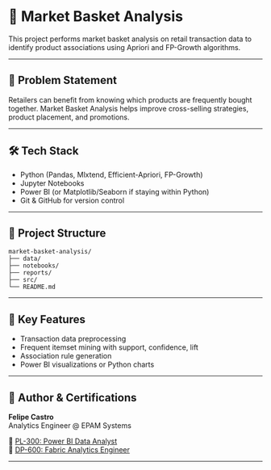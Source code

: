 # 🛒 Market Basket Analysis

This project performs market basket analysis on retail transaction data to identify product associations using Apriori and FP-Growth algorithms.

---

## 📌 Problem Statement

Retailers can benefit from knowing which products are frequently bought together. Market Basket Analysis helps improve cross-selling strategies, product placement, and promotions.

---

## 🛠️ Tech Stack

- Python (Pandas, Mlxtend, Efficient-Apriori, FP-Growth)
- Jupyter Notebooks
- Power BI (or Matplotlib/Seaborn if staying within Python)
- Git & GitHub for version control

---

## 📁 Project Structure

```
market-basket-analysis/
├── data/
├── notebooks/
├── reports/
├── src/
└── README.md
```

---

## 🚀 Key Features

- Transaction data preprocessing
- Frequent itemset mining with support, confidence, lift
- Association rule generation
- Power BI visualizations or Python charts

---

## 🏅 Author & Certifications

**Felipe Castro**  
Analytics Engineer @ EPAM Systems  

📜 [PL-300: Power BI Data Analyst](https://learn.microsoft.com/api/credentials/share/en-us/FelipeCastro-8026/F853AABE365874B3?sharingId=13D660F56C1DFFA3)  
📜 [DP-600: Fabric Analytics Engineer](https://learn.microsoft.com/api/credentials/share/en-us/FelipeCastro-8026/6C5A2F5A8A5864FC?sharingId=13D660F56C1DFFA3)

---

